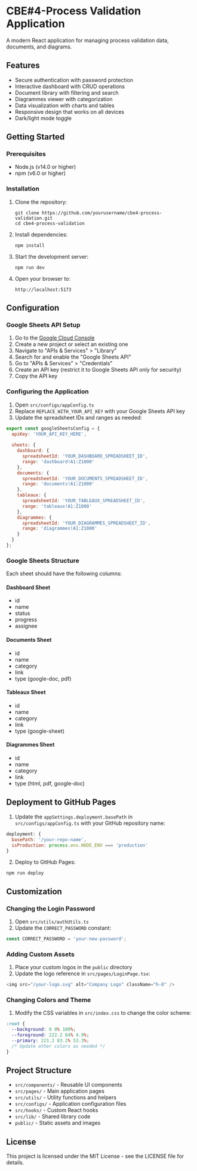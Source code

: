 
# CBE#4-Process Validation Application

A modern React application for managing process validation data, documents, and diagrams.

## Features

- Secure authentication with password protection
- Interactive dashboard with CRUD operations
- Document library with filtering and search
- Diagrammes viewer with categorization
- Data visualization with charts and tables
- Responsive design that works on all devices
- Dark/light mode toggle

## Getting Started

### Prerequisites

- Node.js (v14.0 or higher)
- npm (v6.0 or higher)

### Installation

1. Clone the repository:
   ```
   git clone https://github.com/yourusername/cbe4-process-validation.git
   cd cbe4-process-validation
   ```

2. Install dependencies:
   ```
   npm install
   ```

3. Start the development server:
   ```
   npm run dev
   ```

4. Open your browser to:
   ```
   http://localhost:5173
   ```

## Configuration

### Google Sheets API Setup

1. Go to the [Google Cloud Console](https://console.cloud.google.com/)
2. Create a new project or select an existing one
3. Navigate to "APIs & Services" > "Library"
4. Search for and enable the "Google Sheets API"
5. Go to "APIs & Services" > "Credentials"
6. Create an API key (restrict it to Google Sheets API only for security)
7. Copy the API key

### Configuring the Application

1. Open `src/configs/appConfig.ts`
2. Replace `REPLACE_WITH_YOUR_API_KEY` with your Google Sheets API key
3. Update the spreadsheet IDs and ranges as needed:

```javascript
export const googleSheetsConfig = {
  apiKey: 'YOUR_API_KEY_HERE',
  
  sheets: {
    dashboard: {
      spreadsheetId: 'YOUR_DASHBOARD_SPREADSHEET_ID',
      range: 'dashboard!A1:Z1000'
    },
    documents: {
      spreadsheetId: 'YOUR_DOCUMENTS_SPREADSHEET_ID',
      range: 'documents!A1:Z1000'
    },
    tableaux: {
      spreadsheetId: 'YOUR_TABLEAUX_SPREADSHEET_ID',
      range: 'tableaux!A1:Z1000'
    },
    diagrammes: {
      spreadsheetId: 'YOUR_DIAGRAMMES_SPREADSHEET_ID',
      range: 'diagrammes!A1:Z1000'
    }
  }
};
```

### Google Sheets Structure

Each sheet should have the following columns:

#### Dashboard Sheet
- id
- name
- status
- progress
- assignee

#### Documents Sheet
- id
- name
- category
- link
- type (google-doc, pdf)

#### Tableaux Sheet
- id
- name
- category
- link
- type (google-sheet)

#### Diagrammes Sheet
- id
- name
- category
- link
- type (html, pdf, google-doc)

## Deployment to GitHub Pages

1. Update the `appSettings.deployment.basePath` in `src/configs/appConfig.ts` with your GitHub repository name:

```javascript
deployment: {
  basePath: '/your-repo-name',
  isProduction: process.env.NODE_ENV === 'production'
}
```

2. Deploy to GitHub Pages:

```
npm run deploy
```

## Customization

### Changing the Login Password

1. Open `src/utils/authUtils.ts`
2. Update the `CORRECT_PASSWORD` constant:

```javascript
const CORRECT_PASSWORD = 'your-new-password';
```

### Adding Custom Assets

1. Place your custom logos in the `public` directory
2. Update the logo reference in `src/pages/LoginPage.tsx`:

```javascript
<img src="/your-logo.svg" alt="Company Logo" className="h-8" />
```

### Changing Colors and Theme

1. Modify the CSS variables in `src/index.css` to change the color scheme:

```css
:root {
  --background: 0 0% 100%;
  --foreground: 222.2 84% 4.9%;
  --primary: 221.2 83.2% 53.3%;
  /* Update other colors as needed */
}
```

## Project Structure

- `src/components/` - Reusable UI components
- `src/pages/` - Main application pages
- `src/utils/` - Utility functions and helpers
- `src/configs/` - Application configuration files
- `src/hooks/` - Custom React hooks
- `src/lib/` - Shared library code
- `public/` - Static assets and images

## License

This project is licensed under the MIT License - see the LICENSE file for details.
